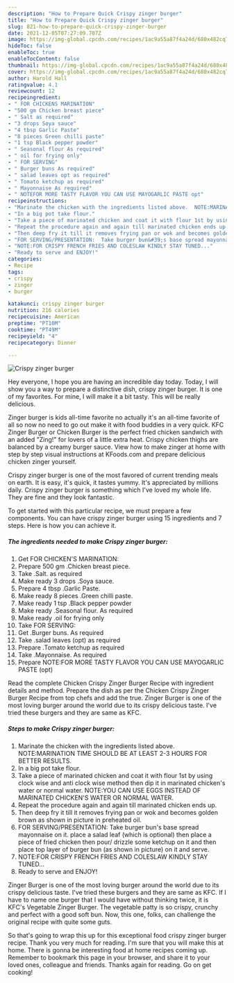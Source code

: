 ```yaml
---
description: "How to Prepare Quick Crispy zinger burger"
title: "How to Prepare Quick Crispy zinger burger"
slug: 821-how-to-prepare-quick-crispy-zinger-burger
date: 2021-12-05T07:27:09.707Z
image: https://img-global.cpcdn.com/recipes/1ac9a55a87f4a24d/680x482cq70/crispy-zinger-burger-recipe-main-photo.jpg
hideToc: false
enableToc: true
enableTocContent: false
thumbnail: https://img-global.cpcdn.com/recipes/1ac9a55a87f4a24d/680x482cq70/crispy-zinger-burger-recipe-main-photo.jpg
cover: https://img-global.cpcdn.com/recipes/1ac9a55a87f4a24d/680x482cq70/crispy-zinger-burger-recipe-main-photo.jpg
author: Harold Hall
ratingvalue: 4.1
reviewcount: 12
recipeingredient:
- " FOR CHICKENS MARINATION"
- "500 gm Chicken breast piece"
- " Salt as required"
- "3 drops Soya sauce"
- "4 tbsp Garlic Paste"
- "8 pieces Green chilli paste"
- "1 tsp Black pepper powder"
- " Seasonal flour As required"
- " oil for frying only"
- " FOR SERVING"
- " Burger buns As required"
- " salad leaves opt as required"
- " Tomato ketchup as required"
- " Mayonnaise As required"
- " NOTEFOR MORE TASTY FLAVOR YOU CAN USE MAYOGARLIC PASTE opt"
recipeinstructions:
- "Marinate the chicken with the ingredients listed above.  NOTE:MARINATION TIME SHOULD BE AT LEAST 2-3 HOURS FOR BETTER RESULTS."
- "In a big pot take flour."
- "Take a piece of marinated chicken and coat it with flour 1st by using clock wise and anti clock wise method then dip it in marinated chicken&#39;s water or normal water.  NOTE:YOU CAN USE EGGS INSTEAD OF MARINATED CHICKEN&#39;S WATER OR NORMAL WATER."
- "Repeat the procedure again and again till marinated chicken ends up."
- "Then deep fry it till it removes frying pan or wok and becomes golden brown as shown in picture in preheated oil."
- "FOR SERVING/PRESENTATION:  Take burger bun&#39;s base spread mayonnaise on it. place a salad leaf (which is optional) then place a piece of fried chicken then pour/ drizzle some ketchup on it and then place top layer of burger bun (as shown in picture) on it and serve."
- "NOTE:FOR CRISPY FRENCH FRIES AND COLESLAW KINDLY STAY TUNED..."
- "Ready to serve and ENJOY!"
categories:
- Recipe
tags:
- crispy
- zinger
- burger

katakunci: crispy zinger burger 
nutrition: 216 calories
recipecuisine: American
preptime: "PT10M"
cooktime: "PT49M"
recipeyield: "4"
recipecategory: Dinner

---
```



![Crispy zinger burger](https://img-global.cpcdn.com/recipes/1ac9a55a87f4a24d/680x482cq70/crispy-zinger-burger-recipe-main-photo.jpg)

Hey everyone, I hope you are having an incredible day today. Today, I will show you a way to prepare a distinctive dish, crispy zinger burger. It is one of my favorites. For mine, I will make it a bit tasty. This will be really delicious.

Zinger burger is kids all-time favorite no actually it&#39;s an all-time favorite of all so now no need to go out make it with food buddies in a very quick. KFC Zinger Burger or Chicken Burger is the perfect fried chicken sandwich with an added &#34;Zing!&#34; for lovers of a little extra heat. Crispy chicken thighs are balanced by a creamy burger sauce. View how to make zinger at home with step by step visual instructions at KFoods.com and prepare delicious chicken zinger yourself.

Crispy zinger burger is one of the most favored of current trending meals on earth. It is easy, it's quick, it tastes yummy. It's appreciated by millions daily. Crispy zinger burger is something which I've loved my whole life. They are fine and they look fantastic.


To get started with this particular recipe, we must prepare a few components. You can have crispy zinger burger using 15 ingredients and 7 steps. Here is how you can achieve it.

<!--inarticleads1-->

##### The ingredients needed to make Crispy zinger burger:

1. Get  FOR CHICKEN&#39;S MARINATION:
1. Prepare 500 gm .Chicken breast piece.
1. Take  .Salt. as required
1. Make ready 3 drops .Soya sauce.
1. Prepare 4 tbsp .Garlic Paste.
1. Make ready 8 pieces .Green chilli paste.
1. Make ready 1 tsp .Black pepper powder
1. Make ready  .Seasonal flour. As required
1. Make ready  .oil for frying only
1. Take  FOR SERVING:
1. Get  .Burger buns. As required
1. Take  .salad leaves (opt) as required
1. Prepare  .Tomato ketchup as required
1. Take  .Mayonnaise. As required
1. Prepare  NOTE:FOR MORE TASTY FLAVOR YOU CAN USE MAYOGARLIC PASTE (opt)


Read the complete Chicken Crispy Zinger Burger Recipe with ingredient details and method. Prepare the dish as per the Chicken Crispy Zinger Burger Recipe from top chefs and add the true. Zinger Burger is one of the most loving burger around the world due to its crispy delicious taste. I&#39;ve tried these burgers and they are same as KFC. 

<!--inarticleads2-->

##### Steps to make Crispy zinger burger:

1. Marinate the chicken with the ingredients listed above.  NOTE:MARINATION TIME SHOULD BE AT LEAST 2-3 HOURS FOR BETTER RESULTS.
1. In a big pot take flour.
1. Take a piece of marinated chicken and coat it with flour 1st by using clock wise and anti clock wise method then dip it in marinated chicken&#39;s water or normal water.  NOTE:YOU CAN USE EGGS INSTEAD OF MARINATED CHICKEN&#39;S WATER OR NORMAL WATER.
1. Repeat the procedure again and again till marinated chicken ends up.
1. Then deep fry it till it removes frying pan or wok and becomes golden brown as shown in picture in preheated oil.
1. FOR SERVING/PRESENTATION:  Take burger bun&#39;s base spread mayonnaise on it. place a salad leaf (which is optional) then place a piece of fried chicken then pour/ drizzle some ketchup on it and then place top layer of burger bun (as shown in picture) on it and serve.
1. NOTE:FOR CRISPY FRENCH FRIES AND COLESLAW KINDLY STAY TUNED...
1. Ready to serve and ENJOY!

Zinger Burger is one of the most loving burger around the world due to its crispy delicious taste. I&#39;ve tried these burgers and they are same as KFC. If I have to name one burger that I would have without thinking twice, it is KFC&#39;s Vegetable Zinger Burger. The vegetable patty is so crispy, crunchy and perfect with a good soft bun. Now, this one, folks, can challenge the original recipe with quite some guts. 

So that's going to wrap this up for this exceptional food crispy zinger burger recipe. Thank you very much for reading. I'm sure that you will make this at home. There is gonna be interesting food at home recipes coming up. Remember to bookmark this page in your browser, and share it to your loved ones, colleague and friends. Thanks again for reading. Go on get cooking!
